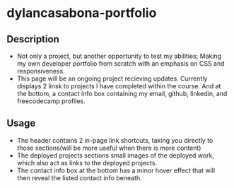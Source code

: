 # dylancasabona-portfolio

## Description

- Not only a project, but another opportunity to test my abilities; Making my own developer portfolio from scratch with an emphasis on CSS and responsiveness. 
- This page will be an ongoing project recieving updates. Currently displays 2 linsk to projects I have completed within the course. And at the bottom, a contact info box containing my email, github, linkedin, and freecodecamp profiles. 

## Usage

- The header contains 2 in-page link shortcuts, taking you directly to those sections(will be more useful when there is more content)
- The deployed projects sections small images of the deployed work, which also act as links to the deployed projects. 
- The contact info box at the bottom has a minor hover effect that will then reveal the listed contact info beneath. 

<!-- Insert link and screen shot of the page before submitting -->